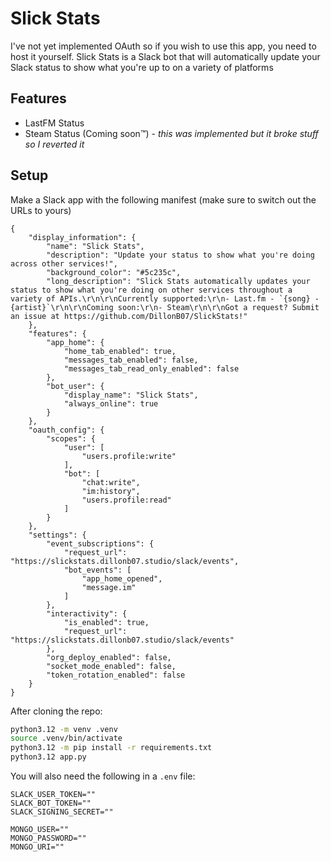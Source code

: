 # Slick Stats

I've not yet implemented OAuth so if you wish to use this app, you need to host it yourself.
Slick Stats is a Slack bot that will automatically update your Slack status to show what you're up to on a variety of platforms

## Features

- LastFM Status
- Steam Status (Coming soon™️) - *this was implemented but it broke stuff so I reverted it*



## Setup

Make a Slack app with the following manifest (make sure to switch out the URLs to yours)

```
{
    "display_information": {
        "name": "Slick Stats",
        "description": "Update your status to show what you're doing across other services!",
        "background_color": "#5c235c",
        "long_description": "Slick Stats automatically updates your status to show what you're doing on other services throughout a variety of APIs.\r\n\r\nCurrently supported:\r\n- Last.fm - `{song} - {artist}`\r\n\r\nComing soon:\r\n- Steam\r\n\r\nGot a request? Submit an issue at https://github.com/DillonB07/SlickStats!"
    },
    "features": {
        "app_home": {
            "home_tab_enabled": true,
            "messages_tab_enabled": false,
            "messages_tab_read_only_enabled": false
        },
        "bot_user": {
            "display_name": "Slick Stats",
            "always_online": true
        }
    },
    "oauth_config": {
        "scopes": {
            "user": [
                "users.profile:write"
            ],
            "bot": [
                "chat:write",
                "im:history",
                "users.profile:read"
            ]
        }
    },
    "settings": {
        "event_subscriptions": {
            "request_url": "https://slickstats.dillonb07.studio/slack/events",
            "bot_events": [
                "app_home_opened",
                "message.im"
            ]
        },
        "interactivity": {
            "is_enabled": true,
            "request_url": "https://slickstats.dillonb07.studio/slack/events"
        },
        "org_deploy_enabled": false,
        "socket_mode_enabled": false,
        "token_rotation_enabled": false
    }
}
```

After cloning the repo:

```sh
python3.12 -m venv .venv
source .venv/bin/activate
python3.12 -m pip install -r requirements.txt
python3.12 app.py
```

You will also need the following in a `.env` file:

```
SLACK_USER_TOKEN=""
SLACK_BOT_TOKEN=""
SLACK_SIGNING_SECRET=""

MONGO_USER=""
MONGO_PASSWORD=""
MONGO_URI=""
```
